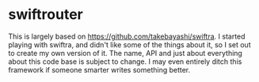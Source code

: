 # swiftrouter

This is largely based on https://github.com/takebayashi/swiftra. I started playing with swiftra, and didn't like some of the things about it, so I set out to create my own version of it. The name, API and just about everything about this code base is subject to change. I may even entirely ditch this framework if someone smarter writes something better.